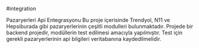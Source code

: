 #integration

Pazaryerleri Api Entegrasyonu 
Bu proje içerisinde Trendyol, N11 ve Hepsiburada gibi pazaryerlerinin çeşitli modulleri bulunmaktadır.
Projede bir backend projedir, modüllerin test edilmesi amacıyla yapılmıştır.
Test için gerekli pazaryerlerinin api bilgileri veritabanına kaydedilmelidir.
